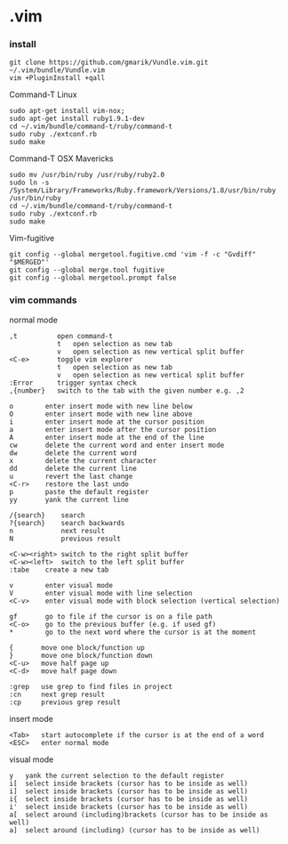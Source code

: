 .vim
====


### install


    git clone https://github.com/gmarik/Vundle.vim.git ~/.vim/bundle/Vundle.vim
    vim +PluginInstall +qall

Command-T Linux

    sudo apt-get install vim-nox;
    sudo apt-get install ruby1.9.1-dev
    cd ~/.vim/bundle/command-t/ruby/command-t
    sudo ruby ./extconf.rb
    sudo make
    
Command-T OSX Mavericks

    sudo mv /usr/bin/ruby /usr/ruby/ruby2.0
    sudo ln -s /System/Library/Frameworks/Ruby.framework/Versions/1.8/usr/bin/ruby /usr/bin/ruby
    cd ~/.vim/bundle/command-t/ruby/command-t
    sudo ruby ./extconf.rb
    sudo make

Vim-fugitive

    git config --global mergetool.fugitive.cmd 'vim -f -c "Gvdiff" "$MERGED"'
    git config --global merge.tool fugitive
    git config --global mergetool.prompt false

### vim commands

normal mode

    ,t          open command-t
                t   open selection as new tab
                v   open selection as new vertical split buffer
    <C-e>       toggle vim explorer
                t   open selection as new tab
                v   open selection as new vertical split buffer
    :Error      trigger syntax check
    ,{number}   switch to the tab with the given number e.g. ,2
   
    o        enter insert mode with new line below
    O        enter insert mode with new line above
    i        enter insert mode at the cursor position
    a        enter insert mode after the cursor position
    A        enter insert mode at the end of the line
    cw       delete the current word and enter insert mode
    dw       delete the current word
    x        delete the current character
    dd       delete the current line
    u        revert the last change
    <C-r>    restore the last undo
    p        paste the default register
    yy       yank the current line
   
    /{search}    search
    ?{search}    search backwards
    n            next result
    N            previous result
   
    <C-w><right> switch to the right split buffer
    <C-w><left>  switch to the left split buffer
    :tabe    create a new tab
   
    v        enter visual mode
    V        enter visual mode with line selection
    <C-v>    enter visual mode with block selection (vertical selection)
   
    gf       go to file if the cursor is on a file path
    <C-o>    go to the previous buffer (e.g. if used gf)
    *        go to the next word where the cursor is at the moment
    
    {       move one block/function up
    }       move one block/function down
    <C-u>   move half page up
    <C-d>   move half page down
    
    :grep   use grep to find files in project
    :cn     next grep result
    :cp     previous grep result
    
   
insert mode

    <Tab>   start autocomplete if the cursor is at the end of a word
    <ESC>   enter normal mode
    
visual mode

    y   yank the current selection to the default register
    i[  select inside brackets (cursor has to be inside as well)
    i]  select inside brackets (cursor has to be inside as well)
    i{  select inside brackets (cursor has to be inside as well)
    i'  select inside brackets (cursor has to be inside as well)
    a[  select around (including)brackets (cursor has to be inside as well)
    a]  select around (including) (cursor has to be inside as well)
        
    

